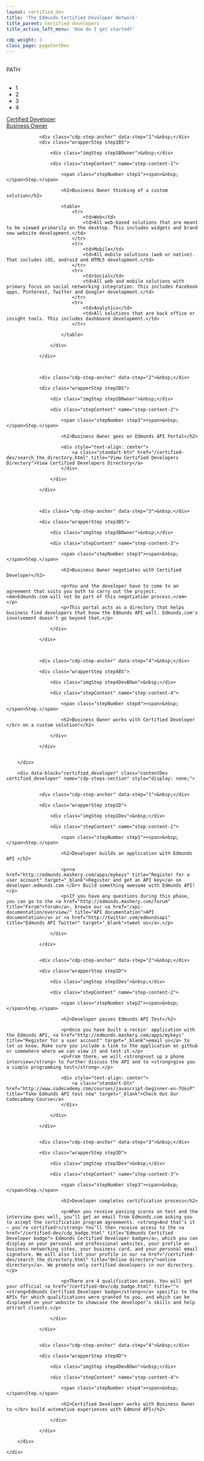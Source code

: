 ```yaml
---
layout: certified_dev
title: 'The Edmunds Certified Developer Network'
title_parent: Certified developers
title_active_left_menu: 'How do I get started?'

cdp_weight: 3
class_page: pageCertDev
---
```

<div class="getStartedBar">
	<div class="top-bar-wrap">
		<div class="cdp-path-image">&nbsp;</div>
		<div>PATH</div>
	</div>
	<div class="cdp-path-steps-wrap">
		<div class="cdp-path-arrow" data-active-step="1">&nbsp;</div>
		<ul class="cdp-steps">
			<li>
				<div class="cdp-step" data-step="1">1</div>
			</li>
			<li>
				<div class="cdp-step" data-step="2">2</div>
			</li>
			<li>
				<div class="cdp-step" data-step="3">3</div>
			</li>
			<li>				
				<div class="cdp-step" data-step="4">4</div>
			</li>
		</ul>
	</div>
</div>

<a name="certified_developer"></a>
<a name="business_owner"></a>

<div id="menu" class="toggleLinks clearfix ">
	<div>
		<a href="#certified_developer" data-link="dev" data-active-content="contentDev">Certified Developer</a>
	</div>
	<div>
		<a class="activeToggle" href="#business_owner" data-link="bOwner" data-active-content="contentBusOwner">Business Owner</a>
	</div>
</div>

<div id="result">
	<div id="content">
		<div data-block="business_owner" class="contentBusOwner business_owner" name="cdp-steps-section" style="display: block;">

				<div class="cdp-step-anchor" data-step="1">&nbsp;</div>
				<div class="wrapperStep step1BS">

					<div class="imgStep step1BOwner">&nbsp;</div>

					<div class="stepContent" name="step-content-1">

						<span class="stepNumber step1"><span>&nbsp;</span>Step.</span>

						<h2>Business Owner thinking of a custom solution</h2>

						<table>
							<tr>
								<td>Web</td>
								<td>All web-based solutions that are meant to be viewed primarily on the desktop. This includes widgets and brand new website development.</td>
							</tr>
							<tr>
								<td>Mobile</td>
								<td>All mobile solutions (web or native). That includes iOS, android and HTML5 development.</td>
							</tr>
							<tr>
								<td>Social</td>
								<td>All web and mobile solutions with primary focus on social networking integration. This includes Facebook apps, Pinterest, Twitter and Google+ development.</td>
							</tr>
							<tr>
								<td>Analytics</td>
								<td>All solutions that are back office or insight tools. This includes dashboard development.</td>
							</tr>

						</table>
						
					</div>

				</div>
				


				<div class="cdp-step-anchor" data-step="2">&nbsp;</div>

				<div class="wrapperStep step2BS">

					<div class="imgStep step2BOwner">&nbsp;</div>

					<div class="stepContent" name="step-content-2">

						<span class="stepNumber step2"><span>&nbsp;</span>Step.</span>

						<h2>Business Owner goes on Edmunds API Portal</h2>

						<div style="text-align: center">
							<a class="standart-btn" href="/certified-dev/search_the_directory.html" title="View Certified Developers Directory">View Certified Developers Directory</a>
						</div>

					</div>

				</div>
				


				<div class="cdp-step-anchor" data-step="3">&nbsp;</div>

				<div class="wrapperStep step3BS">
					
					<div class="imgStep step3BOwner">&nbsp;</div>

					<div class="stepContent" name="step-content-3">

						<span class="stepNumber step3"><span>&nbsp;</span>Step.</span>

						<h2>Business Owner negotiates with Certified Developer</h2>

						<p>You and the developer have to come to an agreement that suits you both to carry out the project. <em>Edmunds.com will not be part of this negotiation process.</em> </p>
						<p>This portal acts as a directory that helps business find developers that know the Edmunds API well. Edmunds.com's involvement doesn't go beyond that.</p>

					</div>

				</div>
				


				<div class="cdp-step-anchor" data-step="4">&nbsp;</div>

				<div class="wrapperStep step4BS">
					
					<div class="imgStep step4DevBOwn">&nbsp;</div>

					<div class="stepContent" name="step-content-4">

						<span class="stepNumber step4"><span>&nbsp;</span>Step.</span>

						<h2>Business Owner works with Certified Developer </br> on a custom solution!</h2>

					</div>

				</div>
				

		</div>

		<div data-block="certified_developer" class="contentDev certified_developer" name="cdp-steps-section" style="display: none;">


				<div class="cdp-step-anchor" data-step="1">&nbsp;</div>
					
				<div class="wrapperStep step1D">

					<div class="imgStep step1Dev">&nbsp;</div>

					<div class="stepContent" name="step-content-1">

						<span class="stepNumber step1"><span>&nbsp;</span>Step.</span>

						<h2>Developer builds an application with Edmunds API </h2>

						<p><a href="http://edmunds.mashery.com/apps/mykeys" title="Register for a user account" target="_blank">Register and get an API key</a> on developer.edmunds.com </br> Build something awesome with Edmunds API!</p>
						<p>If you have any questions during this phase, you can go to the <a href="http://edmunds.mashery.com/forum" title="Forum">forum</a>, browse our <a href="/api-documentation/overview/" title="API documentation">API documentation</a> or <a href="http://twitter.com/edmundsapi" title="Edmunds API Twitter" target="_blank">tweet us</a>.</p>

					</div>

				</div>
				

				<div class="cdp-step-anchor" data-step="2">&nbsp;</div>

				<div class="wrapperStep step2D">
					
					<div class="imgStep step2Dev">&nbsp;</div>

					<div class="stepContent" name="step-content-2">

						<span class="stepNumber step2"><span>&nbsp;</span>Step.</span>

						<h2>Developer passes Edmunds API Test</h2>

						<p>Once you have built a rockin' application with the Edmunds API, <a href="http://edmunds.mashery.com/apps/mykeys" title="Register for a user account" target="_blank">email us</a> to let us know. Make sure you include a link to the application on github or somewhere where we can view it and test it.</p>
						<p>From there, we will <strong>set up a phone interview</strong> to further discuss the API and to <strong>give you a simple programming test</strong>.</p>

						<div style="text-align: center">
							<a class="standart-btn" href="http://www.codecademy.com/courses/javascript-beginner-en-7UosP" title="Take Edmunds API test now" target="_blank">Check Out Our Codecademy Course</a>
						</div>

					</div>

				</div>
				

				<div class="cdp-step-anchor" data-step="3">&nbsp;</div>

				<div class="wrapperStep step3D">

					<div class="imgStep step3Dev">&nbsp;</div>

					<div class="stepContent" name="step-content-3">

						<span class="stepNumber step3"><span>&nbsp;</span>Step.</span>

						<h2>Developer completes certification process</h2>

						<p>When you receive passing scores on test and the interview goes well, you’ll get an email from Edmunds.com asking you to accept the certification program agreements. <strong>And that’s it – you’re certified!</strong> You’ll then receive access to the <a href="/certified-dev/cdp_badge.html" title="Edmunds Certified Developer badge"> Edmunds Certified Developer badge</a>, which you can display on your personal and professional websites, your profile on business networking sites, your business card, and your personal email signature. We will also list your profile in our <a href="/certified-dev/search_the_directory.html" title="Online directory">online directory</a>. We promote only certified developers in our directory.</p>

						<p>There are 4 qualification areas. You will get your official <a href="/certified-dev/cdp_badge.html" title=""><strong>Edmunds Certified Developer badge</strong></a> specific to the APIs for which qualifications were granted to you, and which can be displayed on your website to showcase the developer’s skills and help attract clients.</p>
					
					</div>

				</div>
				

				<div class="cdp-step-anchor" data-step="4">&nbsp;</div>

				<div class="wrapperStep step4D">
					
					<div class="imgStep step4DevBOwn">&nbsp;</div>

					<div class="stepContent" name="step-content-4">

						<span class="stepNumber step4"><span>&nbsp;</span>Step.</span>

						<h2>Certified Developer works with Business Owner to </br> build automative experiences with Edmund API</h2>

					</div>

				</div>
				
		</div>

	</div>
</div>

<script type="text/javascript" src="{{ PATH }}/assets/themes/twitter/js/jquery_history/jquery.history.js">
</script>
<script type="text/javascript" src="{{ PATH }}/assets/themes/twitter/js/jquery_history/scriptHistory.js">
</script>